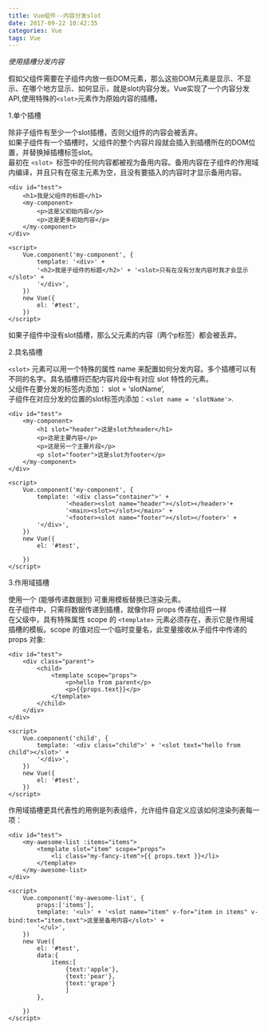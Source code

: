 ```yaml
---
title: Vue组件--内容分发slot
date: 2017-09-22 10:42:35
categories: Vue
tags: Vue
---
```



*使用插槽分发内容*

假如父组件需要在子组件内放一些DOM元素，那么这些DOM元素是显示、不显示、在哪个地方显示、如何显示，就是slot内容分发。Vue实现了一个内容分发API,使用特殊的`<slot>`元素作为原始内容的插槽。

1.单个插槽

除非子组件有至少一个slot插槽，否则父组件的内容会被丢弃。  
如果子组件有一个插槽时，父组件的整个内容片段就会插入到插槽所在的DOM位置，并替换掉插槽标签slot。  
最初在 `<slot> `标签中的任何内容都被视为备用内容。备用内容在子组件的作用域内编译，并且只有在宿主元素为空，且没有要插入的内容时才显示备用内容。

    <div id="test">
        <h1>我是父组件的标题</h1>
        <my-component>
            <p>这是父初始内容</p>
            <p>这是更多初始内容</p>
        </my-component>
    </div>

    <script>
        Vue.component('my-component', {
            template: '<div>' +
            '<h2>我是子组件的标题</h2>' + '<slot>只有在没有分发内容时我才会显示</slot>' +
            '</div>',
        })
        new Vue({
            el: '#test',
        })
    </script>
	
如果子组件中没有slot插槽，那么父元素的内容（两个p标签）都会被丢弃。


2.具名插槽

`<slot>` 元素可以用一个特殊的属性 name 来配置如何分发内容。多个插槽可以有不同的名字。具名插槽将匹配内容片段中有对应 slot 特性的元素。  
父组件在要分发的标签内添加：  slot = ‘slotName’,  
子组件在对应分发的位置的slot标签内添加：`<slot name = 'slotName'>`.


    <div id="test">
        <my-component>
            <h1 slot="header">这是slot为header</h1>
            <p>这是主要内容</p>
            <p>这是另一个主要片段</p>
            <p slot="footer">这是slot为footer</p>
        </my-component>
    </div>

    <script>
        Vue.component('my-component', {
            template: '<div class="container">' +
                    '<header><slot name="header"></slot></header>'+
                    '<main><slot></slot></main>' +
                    '<footer><slot name="footer"></slot></footer>' +
            '</div>',
        })
        new Vue({
            el: '#test',

        })
    </script>

3.作用域插槽

使用一个 (能够传递数据到) 可重用模板替换已渲染元素。  
在子组件中，只需将数据传递到插槽，就像你将 props 传递给组件一样  
在父级中，具有特殊属性 scope 的 `<template>` 元素必须存在，表示它是作用域插槽的模板。scope 的值对应一个临时变量名，此变量接收从子组件中传递的 props 对象:
    
    <div id="test">
        <div class="parent">
            <child>
                <template scope="props">
                    <p>hello from parent</p>
                    <p>{{props.text}}</p>
                </template>
            </child>
        </div>
    </div>

    <script>
        Vue.component('child', {
            template: '<div class="child">' + '<slot text="hello from child"></slot>' +
            '</div>',
        })
        new Vue({
            el: '#test',
        })
    </script>

作用域插槽更具代表性的用例是列表组件，允许组件自定义应该如何渲染列表每一项：

    <div id="test">
        <my-awesome-list :items="items">
            <template slot="item" scope="props">
                <li class="my-fancy-item">{{ props.text }}</li>
            </template>
        </my-awesome-list>
    </div>

    <script>
        Vue.component('my-awesome-list', {
            props:['items'],
            template: '<ul>' + '<slot name="item" v-for="item in items" v-bind:text="item.text">这里是备用内容</slot>' +
            '</ul>',
        })
        new Vue({
            el: '#test',
            data:{
                items:[
                    {text:'apple'},
                    {text:'pear'},
                    {text:'grape'}
                    ]
            },

        })
    </script>



    


